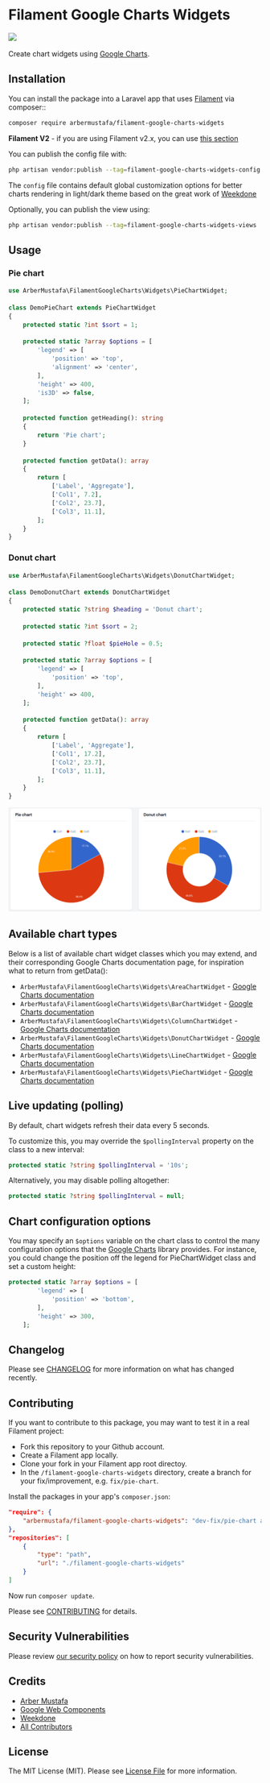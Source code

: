 # Filament Google Charts Widgets

![](https://banners.beyondco.de/Filament%20Google%20Charts%20Widgets.png?theme=light&packageManager=composer+require&packageName=arbermustafa%2Ffilament-google-charts-widgets&pattern=architect&style=style_1&description=Chart+widgets+using+Google+Charts&md=1&showWatermark=0&fontSize=100px&images=chart-pie)

Create chart widgets using [Google Charts](https://developers.google.com/chart).

## Installation

You can install the package into a Laravel app that uses [Filament](https://filamentphp.com) via composer::

```bash
composer require arbermustafa/filament-google-charts-widgets
```

**Filament V2** - if you are using Filament v2.x, you can use [this section](https://github.com/arbermustafa/filament-google-charts-widgets/tree/1.0.8)

You can publish the config file with:

```bash
php artisan vendor:publish --tag=filament-google-charts-widgets-config
```

The `config` file contains default global customization options for better charts rendering in light/dark theme based on the great work of [Weekdone](https://github.com/weekdone/GoogleChartStyles)

Optionally, you can publish the view using:

```bash
php artisan vendor:publish --tag=filament-google-charts-widgets-views
```

## Usage

### Pie chart

```php
use ArberMustafa\FilamentGoogleCharts\Widgets\PieChartWidget;

class DemoPieChart extends PieChartWidget
{
    protected static ?int $sort = 1;

    protected static ?array $options = [
        'legend' => [
            'position' => 'top',
            'alignment' => 'center',
        ],
        'height' => 400,
        'is3D' => false,
    ];

    protected function getHeading(): string
    {
        return 'Pie chart';
    }

    protected function getData(): array
    {
        return [
            ['Label', 'Aggregate'],
            ['Col1', 7.2],
            ['Col2', 23.7],
            ['Col3', 11.1],
        ];
    }
}
```

### Donut chart

```php
use ArberMustafa\FilamentGoogleCharts\Widgets\DonutChartWidget;

class DemoDonutChart extends DonutChartWidget
{
    protected static ?string $heading = 'Donut chart';

    protected static ?int $sort = 2;

    protected static ?float $pieHole = 0.5;

    protected static ?array $options = [
        'legend' => [
            'position' => 'top',
        ],
        'height' => 400,
    ];

    protected function getData(): array
    {
        return [
            ['Label', 'Aggregate'],
            ['Col1', 17.2],
            ['Col2', 23.7],
            ['Col3', 11.1],
        ];
    }
}
```

![Pie & Donut charts](./docs/images/demo-charts.png)

## Available chart types

Below is a list of available chart widget classes which you may extend, and their corresponding Google Charts documentation page, for inspiration what to return from getData():

-   `ArberMustafa\FilamentGoogleCharts\Widgets\AreaChartWidget` - [Google Charts documentation](https://developers.google.com/chart/interactive/docs/gallery/areachart#configuration-options)
-   `ArberMustafa\FilamentGoogleCharts\Widgets\BarChartWidget` - [Google Charts documentation](https://developers.google.com/chart/interactive/docs/gallery/barchart#configuration-options)
-   `ArberMustafa\FilamentGoogleCharts\Widgets\ColumnChartWidget` - [Google Charts documentation](https://developers.google.com/chart/interactive/docs/gallery/columnchart#configuration-options)
-   `ArberMustafa\FilamentGoogleCharts\Widgets\DonutChartWidget` - [Google Charts documentation](https://developers.google.com/chart/interactive/docs/gallery/piechart#donut)
-   `ArberMustafa\FilamentGoogleCharts\Widgets\LineChartWidget` - [Google Charts documentation](https://developers.google.com/chart/interactive/docs/gallery/linechart#configuration-options)
-   `ArberMustafa\FilamentGoogleCharts\Widgets\PieChartWidget` - [Google Charts documentation](https://developers.google.com/chart/interactive/docs/gallery/piechart#configuration-options)

## Live updating (polling)

By default, chart widgets refresh their data every 5 seconds.

To customize this, you may override the `$pollingInterval` property on the class to a new interval:

```php
protected static ?string $pollingInterval = '10s';
```

Alternatively, you may disable polling altogether:

```php
protected static ?string $pollingInterval = null;
```

## Chart configuration options

You may specify an `$options` variable on the chart class to control the many configuration options that the [Google Charts](https://developers.google.com/chart) library provides. For instance, you could change the position off the legend for PieChartWidget class and set a custom height:

```php
protected static ?array $options = [
        'legend' => [
            'position' => 'bottom',
        ],
        'height' => 300,
    ];
```

## Changelog

Please see [CHANGELOG](CHANGELOG.md) for more information on what has changed recently.

## Contributing

If you want to contribute to this package, you may want to test it in a real Filament project:

-   Fork this repository to your Github account.
-   Create a Filament app locally.
-   Clone your fork in your Filament app root directoy.
-   In the `/filament-google-charts-widgets` directory, create a branch for your fix/improvement, e.g. `fix/pie-chart`.

Install the packages in your app's `composer.json`:

```json
"require": {
    "arbermustafa/filament-google-charts-widgets": "dev-fix/pie-chart as dev-main",
},
"repositories": [
    {
        "type": "path",
        "url": "./filament-google-charts-widgets"
    }
]
```

Now run `composer update`.

Please see [CONTRIBUTING](.github/CONTRIBUTING.md) for details.

## Security Vulnerabilities

Please review [our security policy](../../security/policy) on how to report security vulnerabilities.

## Credits

-   [Arber Mustafa](https://github.com/arbermustafa)
-   [Google Web Components](https://github.com/GoogleWebComponents/google-chart)
-   [Weekdone](https://github.com/weekdone/GoogleChartStyles)
-   [All Contributors](../../contributors)

## License

The MIT License (MIT). Please see [License File](LICENSE.md) for more information.
